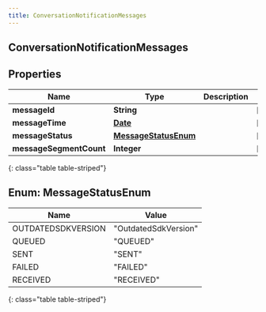 ```yaml
---
title: ConversationNotificationMessages
---
```

## ConversationNotificationMessages


## Properties

| Name | Type | Description | Notes |
| ------------ | ------------- | ------------- | ------------- |
| **messageId** | **String** |  |  [optional] |
| **messageTime** | [**Date**](Date.html) |  |  [optional] |
| **messageStatus** | [**MessageStatusEnum**](#MessageStatusEnum) |  |  [optional] |
| **messageSegmentCount** | **Integer** |  |  [optional] |
{: class="table table-striped"}


<a name="MessageStatusEnum"></a>

## Enum: MessageStatusEnum

| Name | Value |
| ---- | ----- |
| OUTDATEDSDKVERSION | &quot;OutdatedSdkVersion&quot; |
| QUEUED | &quot;QUEUED&quot; |
| SENT | &quot;SENT&quot; |
| FAILED | &quot;FAILED&quot; |
| RECEIVED | &quot;RECEIVED&quot; |
{: class="table table-striped"}


